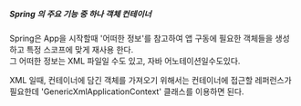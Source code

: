 ##### Spring 의 주요 기능 중 하나 객체 컨테이너

Spring은 App을 시작할때 '어떠한 정보'를 참고하여 앱 구동에 필요한 객체들을 생성하고 특정 스코프에 맞게 재사용 한다. <br>
그 어떠한 정보는 XML 파일일 수도 있고, 자바 어노테이션일수도있다. <br>

XML 일때, 컨테이너에 담긴 객체를 가져오기 위해서는 컨테이너에 접근할 레퍼런스가 필요한데 'GenericXmlApplicationContext' 클래스를 이용하면 된다.

